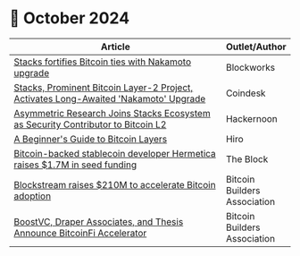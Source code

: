 # 🔸 October 2024

<table><thead><tr><th width="443">Article</th><th>Outlet/Author</th></tr></thead><tbody><tr><td><a href="https://blockworks.co/news/stacks-sbtc-bitcoin-alignment-nakamoto?ref=stacksblog">Stacks fortifies Bitcoin ties with Nakamoto upgrade</a></td><td>Blockworks</td></tr><tr><td><a href="https://www.coindesk.com/tech/2024/10/29/stacks-prominent-bitcoin-layer-2-project-activates-long-awaited-nakamoto-upgrade/?ref=stacksblog">Stacks, Prominent Bitcoin Layer-2 Project, Activates Long-Awaited 'Nakamoto' Upgrade</a></td><td>Coindesk</td></tr><tr><td><a href="https://hackernoon.com/asymmetric-research-joins-stacks-ecosystem-as-security-contributor-to-bitcoin-l2">Asymmetric Research Joins Stacks Ecosystem as Security Contributor to Bitcoin L2</a></td><td>Hackernoon</td></tr><tr><td><a href="https://www.hiro.so/blog/read-a-beginners-guide-to-bitcoin-layers?ref=stacksblog">A Beginner's Guide to Bitcoin Layers</a></td><td>Hiro</td></tr><tr><td><a href="https://www.theblock.co/post/321141/bitcoin-backed-stablecoin-developer-hermetica-raises-1-7-million-in-seed-funding?ref=stacksblog">Bitcoin-backed stablecoin developer Hermetica raises $1.7M in seed funding</a></td><td>The Block</td></tr><tr><td><a href="https://subscribe.bitcoinbuildersassociation.com/p/blockstream-raises-210m-to-accelerate?ref=stacksblog">Blockstream raises $210M to accelerate Bitcoin adoption</a></td><td>Bitcoin Builders Association</td></tr><tr><td><a href="https://subscribe.bitcoinbuildersassociation.com/p/boostvc-draper-associates-and-thesis?ref=stacksblog">BoostVC, Draper Associates, and Thesis Announce BitcoinFi Accelerator</a></td><td>Bitcoin Builders Association</td></tr></tbody></table>
